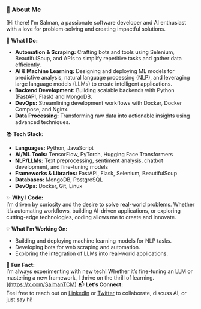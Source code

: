 ### 👋 About Me

[Hi there! I'm Salman, a passionate software developer and AI enthusiast with a love for problem-solving and creating impactful solutions.  

🔧 **What I Do:**  
- **Automation & Scraping:** Crafting bots and tools using Selenium, BeautifulSoup, and APIs to simplify repetitive tasks and gather data efficiently.  
- **AI & Machine Learning:** Designing and deploying ML models for predictive analysis, natural language processing (NLP), and leveraging large language models (LLMs) to create intelligent applications.  
- **Backend Development:** Building scalable backends with Python (FastAPI, Flask) and MongoDB.  
- **DevOps:** Streamlining development workflows with Docker, Docker Compose, and Nginx.  
- **Data Processing:** Transforming raw data into actionable insights using advanced techniques.  

📚 **Tech Stack:**  
- **Languages:** Python, JavaScript  
- **AI/ML Tools:** TensorFlow, PyTorch, Hugging Face Transformers  
- **NLP/LLMs:** Text preprocessing, sentiment analysis, chatbot development, and fine-tuning models  
- **Frameworks & Libraries:** FastAPI, Flask, Selenium, BeautifulSoup  
- **Databases:** MongoDB, PostgreSQL  
- **DevOps:** Docker, Git, Linux  

✨ **Why I Code:**  
I’m driven by curiosity and the desire to solve real-world problems. Whether it’s automating workflows, building AI-driven applications, or exploring cutting-edge technologies, coding allows me to create and innovate.  

💡 **What I’m Working On:**  
- Building and deploying machine learning models for NLP tasks.  
- Developing bots for web scraping and automation.  
- Exploring the integration of LLMs into real-world applications.  

🌟 **Fun Fact:**  
I’m always experimenting with new tech! Whether it’s fine-tuning an LLM or mastering a new framework, I thrive on the thrill of learning.  
](https://x.com/SalmanTCM)
📬 **Let’s Connect:**  
Feel free to reach out on [LinkedIn](#https://www.linkedin.com/in/salmanhossain96/) or [Twitter](#https://x.com/SalmanTCM) to collaborate, discuss AI, or just say hi!  

